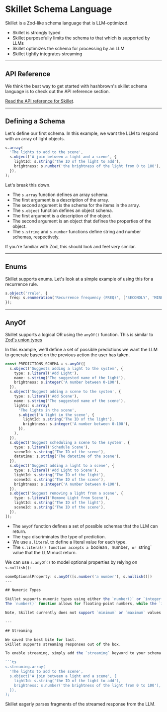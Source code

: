 # Skillet Schema Language

Skillet is a Zod-like schema language that is LLM-optimized.

- Skillet is strongly typed
- Skillet purposefully limits the schema to that which is supported by LLMs
- Skillet optimizes the schema for processing by an LLM
- Skillet tightly integrates streaming

---

## API Reference

We think the best way to get started with hashbrown's skillet schema language is to check out the API reference section.

[Read the API reference for Skillet](/api/core/s).

---

## Defining a Schema

Let's define our first schema.
In this example, we want the LLM to respond with an array of light objects.

```ts
s.array(
  'The lights to add to the scene',
  s.object('A join between a light and a scene', {
    lightId: s.string('the ID of the light to add'),
    brightness: s.number('the brightness of the light from 0 to 100'),
  }),
);
```

Let's break this down.

- The `s.array` function defines an array schema.
- The first argument is a description of the array.
- The second argument is the schema for the items in the array.
- The `s.object` function defines an object schema.
- The first argument is a description of the object.
- The second argument is an object that defines the properties of the object.
- The `s.string` and `s.number` functions define string and number schemas, respectively.

If you're familiar with Zod, this should look and feel _very_ similar.

---

## Enums

Skillet supports enums.
Let's look at a simple example of using this for a recurrence rule.

```ts
s.object('rrule', {
  freq: s.enumeration('Recurrence frequency (FREQ)', ['SECONDLY', 'MINUTELY', 'HOURLY', 'DAILY', 'WEEKLY', 'MONTHLY', 'YEARLY']),
});
```

---

## AnyOf

Skillet supports a logical OR using the `anyOf()` function.
This is similar to [Zod's union types](https://zod.dev/api?id=unions)

In this example, we'll define a set of possible predictions we want the LLM to generate based on the previous action the user has taken.

```ts
const PREDICTIONS_SCHEMA = s.anyOf([
  s.object('Suggests adding a light to the system', {
    type: s.literal('Add Light'),
    name: s.string('The suggested name of the light'),
    brightness: s.integer('A number between 0-100'),
  }),
  s.object('Suggest adding a scene to the system', {
    type: s.literal('Add Scene'),
    name: s.string('The suggested name of the scene'),
    lights: s.array(
      'The lights in the scene',
      s.object('A light in the scene', {
        lightId: s.string('The ID of the light'),
        brightness: s.integer('A number between 0-100'),
      }),
    ),
  }),
  s.object('Suggest scheduling a scene to the system', {
    type: s.literal('Schedule Scene'),
    sceneId: s.string('The ID of the scene'),
    datetime: s.string('The datetime of the scene'),
  }),
  s.object('Suggest adding a light to a scene', {
    type: s.literal('Add Light to Scene'),
    lightId: s.string('The ID of the light'),
    sceneId: s.string('The ID of the scene'),
    brightness: s.integer('A number between 0-100'),
  }),
  s.object('Suggest removing a light from a scene', {
    type: s.literal('Remove Light from Scene'),
    lightId: s.string('The ID of the light'),
    sceneId: s.string('The ID of the scene'),
  }),
]);
```

- The `anyOf` function defines a set of possible schemas that the LLM can return.
- The `type` discriminates the type of prediction.
- We use `s.literal` to define a literal value for each type.
- The `s.literal() function accepts a `boolean`, `number`, or `string` value that the LLM must return.

We can use `s.anyOf()` to model optional properties by relying on `s.nullish()`:

````ts
someOptionalProperty: s.anyOf([s.number('a number'), s.nullish()])
---

## Numeric Types

Skillet supports numeric types using either the `number()` or `integer()` function.
The `number()` function allows for floating-point numbers, while the `integer()` function restricts the value to integers.

Note, Skillet currently does not support `minimum` or `maximum` values for numeric types due to the current limitations of LLMs

---

## Streaming

We saved the best bite for last.
Skillet supports streaming responses out of the box.

To enable streaming, simply add the `streaming` keyword to your schema.

```ts
s.streaming.array(
  'The lights to add to the scene',
  s.object('A join between a light and a scene', {
    lightId: s.string('the ID of the light to add'),
    brightness: s.number('the brightness of the light from 0 to 100'),
  }),
);
````

Skillet eagerly parses fragments of the streamed response from the LLM.
